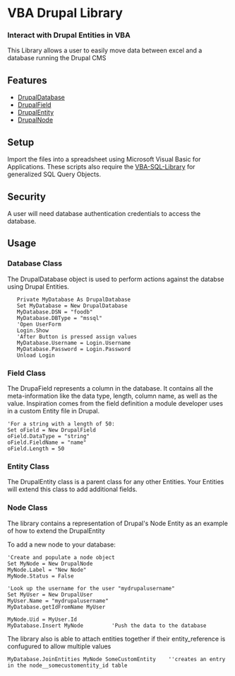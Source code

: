 VBA Drupal Library
=====================

### Interact with Drupal Entities in VBA
This Library allows a user to easily move data between excel and a database running the Drupal CMS

Features
--------
 * [DrupalDatabase](#database-class)
 * [DrupalField](#field-class)
 * [DrupalEntity](#entity-class)
 * [DrupalNode](#node-class)
 
  Setup
-----

Import the files into a spreadsheet using Microsoft Visual Basic for Applications. These scripts also require the [VBA-SQL-Library](https://github.com/Beakerboy/VBA-SQL-Library) for generalized SQL Query Objects.
 
 Security
-----
A user will need database authentication credentials to access the database.

 Usage
-----
 
 ### Database Class
 The DrupalDatabase object is used to perform actions against the databse using Drupal Entities.
 
 ```vba
    Private MyDatabase As DrupalDatabase
    Set MyDatabase = New DrupalDatabase
    MyDatabase.DSN = "foodb"
    MyDatabase.DBType = "mssql"
    'Open UserForm
    Login.Show
    'After Button is pressed assign values
    MyDatabase.Username = Login.Username
    MyDatabase.Password = Login.Password
    Unload Login
```

### Field Class
The DrupaField represents a column in the database. It contains all the meta-information like the data type, length, column name, as well as the value. Inspiration comes from the field definition a module developer uses in a custom Entity file in Drupal.
```vba
'For a string with a length of 50:
Set oField = New DrupalField
oField.DataType = "string"
oField.FieldName = "name"
oField.Length = 50
```

### Entity Class
The DrupalEntity class is a parent class for any other Entities. Your Entities will extend this class to add additional fields.

### Node Class
The library contains a representation of Drupal's Node Entity as an example of how to extend the DrupalEntity

To add a new node to your database:
```vba
'Create and populate a node object
Set MyNode = New DrupalNode
MyNode.Label = "New Node"
MyNode.Status = False

'Look up the username for the user "mydrupalusername"
Set MyUser = New DrupalUser
MyUser.Name = "mydrupalusername"
MyDatabase.getIdFromName MyUser

MyNode.Uid = MyUser.Id
MyDatabase.Insert MyNode         'Push the data to the database
```

The library also is able to attach entities together if their entity_reference is confugured to allow multiple values

```vba
MyDatabase.JoinEntities MyNode SomeCustomEntity    ''creates an entry in the node__somecustomentity_id table
```
